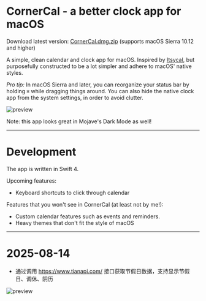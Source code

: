 # CornerCal - a better clock app for macOS

Download latest version: [CornerCal.dmg.zip](https://github.com/ekreutz/CornerCal/raw/master/builds/CornerCal.dmg.zip) (supports macOS Sierra 10.12 and higher)

A simple, clean calendar and clock app for macOS. Inspired by [Itsycal](https://github.com/sfsam/Itsycal), but purposefully constructed to be a lot simpler and adhere to macOS' native styles.

*Pro tip:* In macOS Sierra and later, you can reorganize your status bar by holding `⌘` while dragging things around. You can also hide the native clock app from the system settings, in order to avoid clutter. 

![preview](screenshot-01.png)

Note: this app looks great in Mojave's Dark Mode as well!

___

# Development

The app is written in Swift 4.

Upcoming features:

- Keyboard shortcuts to click through calendar

Features that you won't see in CornerCal (at least not by me!):

- Custom calendar features such as events and reminders.
- Heavy themes that don't fit the style of macOS

---

# 2025-08-14

- 通过调用 https://www.tianapi.com/ 接口获取节假日数据，支持显示节假日、调休、阴历

![preview](screenshot-02.png)
